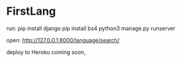 # FirstLang
run:
pip install django
pip install bs4
python3 manage.py runserver

open:
http://127.0.0.1:8000/language/search/


deploy to Heroku coming soon,
